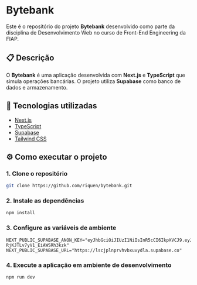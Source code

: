 # Bytebank

Este é o repositório do projeto **Bytebank** desenvolvido como parte da disciplina de Desenvolvimento Web no curso de Front-End Engineering da FIAP.

## 📋 Descrição

O **Bytebank** é uma aplicação desenvolvida com **Next.js** e **TypeScript** que simula operações bancárias. O projeto utiliza **Supabase** como banco de dados e armazenamento.

## 🚀 Tecnologias utilizadas

- [Next.js](https://nextjs.org/)
- [TypeScript](https://www.typescriptlang.org/)
- [Supabase](https://supabase.io/)
- [Tailwind CSS](https://tailwindcss.com/)

## ⚙️ Como executar o projeto

### 1. Clone o repositório
```bash
git clone https://github.com/riquen/bytebank.git
```

### 2. Instale as dependências
```bash
npm install
```

### 3. Configure as variáveis de ambiente
```env
NEXT_PUBLIC_SUPABASE_ANON_KEY="eyJhbGciOiJIUzI1NiIsInR5cCI6IkpXVCJ9.eyJpc3MiOiJzdXBhYmFzZSIsInJlZiI6ImxzY2pwbG5wcnZodmJ4dXZ5ZGxhIiwicm9sZSI6ImFub24iLCJpYXQiOjE3NDgyOTc2NzQsImV4cCI6MjA2Mzg3MzY3NH0.H_Hc3mjveRhDtI2MCAu-RjKJTLv7yV1_EiAWSRh3kzk"
NEXT_PUBLIC_SUPABASE_URL="https://lscjplnprvhvbxuvydla.supabase.co"
```

### 4. Execute a aplicação em ambiente de desenvolvimento
```bash
npm run dev
```
